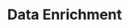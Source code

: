 ---
layout: sub-service
order: 6
title: "Data Enrichment"
parent: "Data & Advanced Analytics"
description: "Our Data Enrichment services enhance your existing data by integrating additional relevant information, increasing its value and utility for informed decision-making and strategic initiatives."
approach: "We enhance your data by integrating it with internal and external sources, improving its quality and comprehensiveness. Our data enrichment process ensures that your data is more robust, enabling deeper insights and more effective analysis."
intro: "Enhancing data quality and utility through comprehensive integration of multiple sources for informed decision-making and strategic initiatives."
focus_areas:
  - title: "Data Source Identification"
    content: "Identify and evaluate data sources that can add value to your existing datasets."
    icon: "fa-radar"
  - title: "Data Integration"
    content: "Integrate data from multiple sources to create a unified and comprehensive dataset."
    icon: "fa-object-group"
  - title: "Data Quality Improvement"
    content: "Implement processes to enhance the quality, accuracy, and reliability of your data."
    icon: "fa-sparkles"
  - title: "Master Data Management"
    content: "Establish master data management practices to ensure consistency and accuracy across your organization."
    icon: "fa-database-gear"
  - title: "Data Governance"
    content: "Develop and implement data governance policies to maintain data integrity and compliance."
    icon: "fa-shield-check"
why_choose:
  - "Comprehensive Data Enrichment"
  - "Advanced Integration Techniques"
  - "Focus on Data Quality and Governance"
  - "Experienced Data Professionals"
cta: "Contact us to learn how our Data Enrichment services can enhance the value of your data and support your strategic initiatives."
icon: "fa-database"
color: "tangerine"
image: "/assets/images/backgrounds/data-enrichment.webp"
permalink: /services/data-and-advanced-analytics/data-enrichment
redirect_to: /services/data-and-advanced-analytics#data-enrichment
---